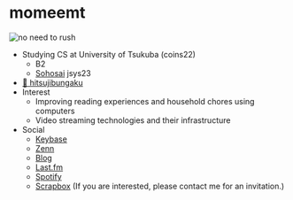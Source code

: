 # momeemt
![no need to rush](https://img.shields.io/badge/no_need_to_rush-:ok-important)

- Studying CS at University of Tsukuba (coins22)
  - B2
  - [Sohosai](https://github.com/sohosai) jsys23
- [🐏 hitsujibungaku](https://open.spotify.com/intl-ja/artist/6S8w5rLsEwjN21jQeRES0n)
- Interest
  - Improving reading experiences and household chores using computers
  - Video streaming technologies and their infrastructure
- Social
  - [Keybase](https://keybase.io/momeemt)
  - [Zenn](https://zenn.dev/momeemt)
  - [Blog](https://blog.momee.mt)
  - [Last.fm](https://www.last.fm/user/caoirigh_)
  - [Spotify](https://open.spotify.com/user/nkg94cf23lsyvmuj4e3kd6l7p?si=214e95bcf66f4340)
  - [Scrapbox](https://scrapbox.io/momeemt/) (If you are interested, please contact me for an invitation.)
  
